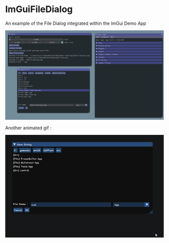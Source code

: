 # ImGuiFileDialog

An example of the File Dialog integrated within the ImGui Demo App

![alt text](ScreenShot.png)

Another animated gif :

![alt text](anim.gif)
